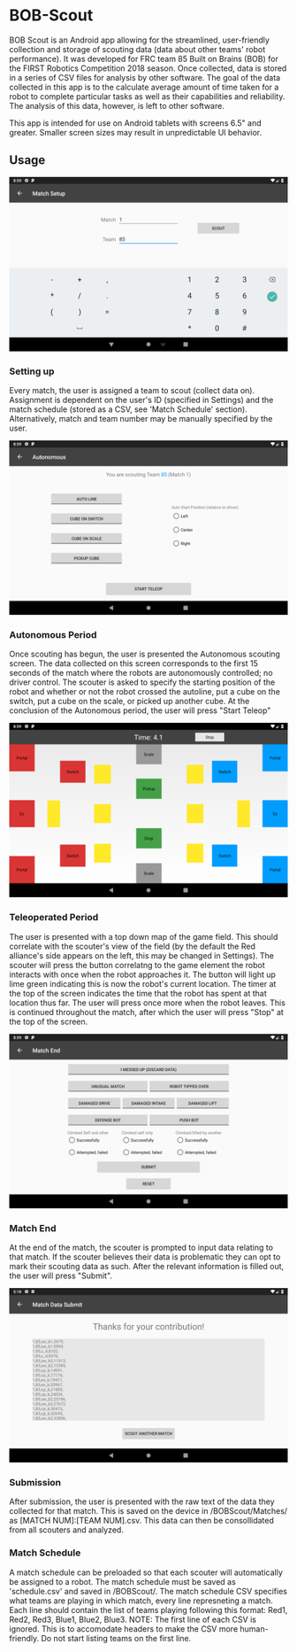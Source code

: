 # BOB-Scout
BOB Scout is an Android app allowing for the streamlined, user-friendly collection and storage of scouting data (data about other teams' robot performance). It was developed for FRC team 85 Built on Brains (BOB) for the FIRST Robotics Competition 2018 season. Once collected, data is stored in a series of CSV files for analysis by other software. The goal of the data collected in this app is to the calculate average amount of time taken for a robot to complete particular tasks as well as their capabilities and reliability. The analysis of this data, however, is left to other software.

This app is intended for use on Android tablets with screens 6.5" and greater. Smaller screen sizes may result in unpredictable UI behavior.

## Usage

![Setup Screenshot](https://raw.githubusercontent.com/craigjsmith/BOB-Scout/master/screenshots/Setup.png)
### Setting up
Every match, the user is assigned a team to scout (collect data on). Assignment is dependent on the user's ID (specified in Settings) and the match schedule (stored as a CSV, see 'Match Schedule' section). Alternatively, match and team number may be manually specified by the user.

![Autonomous Screenshot](https://raw.githubusercontent.com/craigjsmith/BOB-Scout/master/screenshots/Autonomous.png)
### Autonomous Period
Once scouting has begun, the user is presented the Autonomous scouting screen. The data collected on this screen corresponds to the first 15 seconds of the match where the robots are autonomously controlled; no driver control. The scouter is asked to specify the starting position of the robot and whether or not the robot crossed the autoline, put a cube on the switch, put a cube on the scale, or picked up another cube. At the conclusion of the Autonomous period, the user will press "Start Teleop"

![Teleoperated Screenshot](https://raw.githubusercontent.com/craigjsmith/BOB-Scout/master/screenshots/Teleoperated.png)
### Teleoperated Period
The user is presented with a top down map of the game field. This should correlate with the scouter's view of the field (by the default the Red alliance's side appears on the left, this may be changed in Settings). The scouter will press the button correlatng to the game element the robot interacts with once when the robot approaches it. The button will light up lime green indicating this is now the robot's current location. The timer at the top of the screen indicates the time that the robot has spent at that location thus far. The user will press once more when the robot leaves. This is continued throughout the match, after which the user will press "Stop" at the top of the screen.

![End Screenshot](https://raw.githubusercontent.com/craigjsmith/BOB-Scout/master/screenshots/End.png)
### Match End
At the end of the match, the scouter is prompted to input data relating to that match. If the scouter believes their data is problematic they can opt to mark their scouting data as such. After the relevant information is filled out, the user will press "Submit".

![End Screenshot](https://raw.githubusercontent.com/craigjsmith/BOB-Scout/master/screenshots/Submit.png)
### Submission
After submission, the user is presented with the raw text of the data they collected for that match. This is saved on the device in /BOBScout/Matches/ as [MATCH NUM]:[TEAM NUM].csv. This data can then be consollidated from all scouters and analyzed.

### Match Schedule
A match schedule can be preloaded so that each scouter will automatically be assigned to a robot. The match schedule must be saved as 'schedule.csv' and saved in /BOBScout/. The match schedule CSV specifies what teams are playing in which match, every line represneting a match. Each line should contain the list of teams playing following this format: Red1, Red2, Red3, Blue1, Blue2, Blue3.
NOTE: The first line of each CSV is ignored. This is to accomodate headers to make the CSV more human-friendly. Do not start listing teams on the first line.
